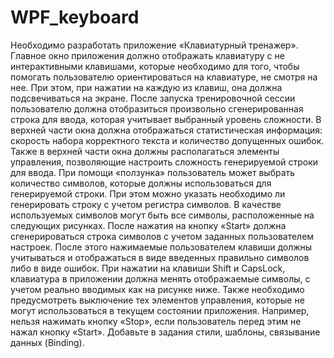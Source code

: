 # WPF_keyboard
Необходимо разработать приложение «Клавиатурный тренажер». Главное окно приложения должно отображать клавиатуру с не интерактивными клавишами, которые необходимо для того, чтобы помогать пользователю ориентироваться на клавиатуре, не смотря на нее. При этом, при нажатии на каждую из клавиш, она должна подсвечиваться на экране. После запуска тренировочной сессии пользователю должна отобразиться произвольно сгенерированная строка для ввода, которая учитывает выбранный уровень сложности.  В верхней части окна должна отображаться статистическая информация: скорость набора корректного текста и количество допущенных ошибок. Также в верхней части окна должны располагаться элементы управления, позволяющие настроить сложность генерируемой строки для ввода. При помощи «ползунка» пользователь может выбрать количество символов, которые должны использоваться для генерируемой строки. При этом можно указать необходимо ли генерировать строку с учетом регистра символов. В качестве используемых символов могут быть все символы, расположенные на следующих рисунках. После нажатия на кнопку «Start» должна сгенерироваться строка символов с учетом заданных пользователем настроек. После этого нажимаемые пользователем клавиши должны учитываться и отображаться в виде введенных правильно символов либо в виде ошибок. При нажатии на клавиши Shift и CapsLock, клавиатура в приложении должна менять отображаемые символы, с учетом реально вводимых как на рисунке ниже. Также необходимо предусмотреть выключение тех элементов управления, которые не могут использоваться в текущем состоянии приложения. Например, нельзя нажимать кнопку «Stop», если пользователь перед этим не нажал кнопку «Start». Добавьте в задания стили, шаблоны, связывание данных (Binding).
